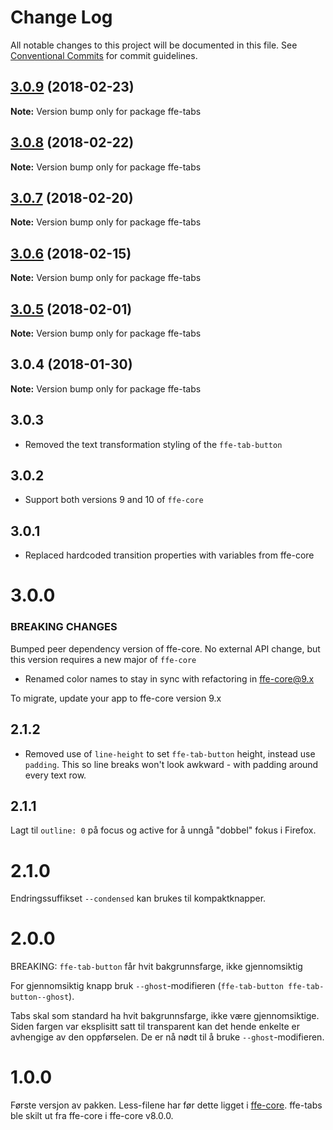 # Change Log

All notable changes to this project will be documented in this file.
See [Conventional Commits](https://conventionalcommits.org) for commit guidelines.

<a name="3.0.9"></a>
## [3.0.9](***REMOVED***) (2018-02-23)




**Note:** Version bump only for package ffe-tabs

<a name="3.0.8"></a>
## [3.0.8](***REMOVED***) (2018-02-22)




**Note:** Version bump only for package ffe-tabs

<a name="3.0.7"></a>
## [3.0.7](***REMOVED***) (2018-02-20)




**Note:** Version bump only for package ffe-tabs

<a name="3.0.6"></a>
## [3.0.6](***REMOVED***) (2018-02-15)




**Note:** Version bump only for package ffe-tabs

<a name="3.0.5"></a>
## [3.0.5](***REMOVED***) (2018-02-01)




**Note:** Version bump only for package ffe-tabs

<a name="3.0.4"></a>
## 3.0.4 (2018-01-30)




**Note:** Version bump only for package ffe-tabs

## 3.0.3
* Removed the text transformation styling of the `ffe-tab-button`

## 3.0.2
* Support both versions 9 and 10 of `ffe-core`

## 3.0.1

* Replaced hardcoded transition properties with variables from ffe-core

# 3.0.0

### BREAKING CHANGES

Bumped peer dependency version of ffe-core. No external API change, but this version requires a new major of `ffe-core`

* Renamed color names to stay in sync with refactoring in ffe-core@9.x

To migrate, update your app to ffe-core version 9.x

## 2.1.2
* Removed use of `line-height` to set `ffe-tab-button` height, instead use `padding`. This so line breaks won't look awkward - with padding around every text row.

## 2.1.1

Lagt til `outline: 0` på focus og active for å unngå "dobbel" fokus i Firefox.

# 2.1.0

Endringssuffikset `--condensed` kan brukes til kompaktknapper.

# 2.0.0

BREAKING: `ffe-tab-button` får hvit bakgrunnsfarge, ikke gjennomsiktig

For gjennomsiktig knapp bruk `--ghost`-modifieren (`ffe-tab-button ffe-tab-button--ghost`).

Tabs skal som standard ha hvit bakgrunnsfarge, ikke være gjennomsiktige.
Siden fargen var eksplisitt satt til transparent kan det hende enkelte er
avhengige av den oppførselen. De er nå nødt til å bruke `--ghost`-modifieren.

# 1.0.0

Første versjon av pakken. Less-filene har før dette ligget i
[ffe-core](***REMOVED***).
ffe-tabs ble skilt ut fra ffe-core i ffe-core v8.0.0.
